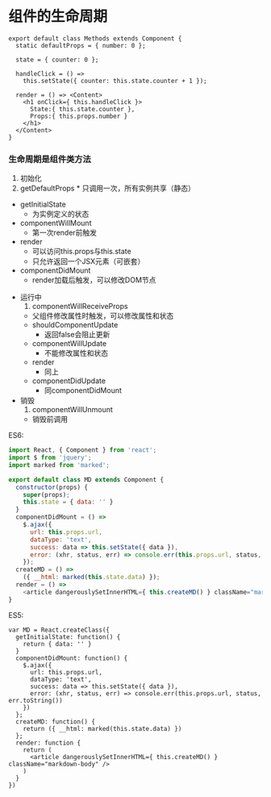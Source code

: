 组件的生命周期
===
```
export default class Methods extends Component {
  static defaultProps = { number: 0 };

  state = { counter: 0 };

  handleClick = () =>
    this.setState({ counter: this.state.counter + 1 });

  render = () => <Content>
    <h1 onClick={ this.handleClick }>
      State:{ this.state.counter },
      Props:{ this.props.number }
    </h1>
  </Content>
}
```
### 生命周期是组件类方法
1. 初始化
  1. getDefaultProps
    * 只调用一次，所有实例共享（静态）
  - getInitialState
    * 为实例定义的状态
  - componentWillMount
    * 第一次render前触发
  - render
    * 可以访问this.props与this.state
    * 只允许返回一个JSX元素（可嵌套）
  - componentDidMount
    * render加载后触发，可以修改DOM节点
+ 运行中
  1. componentWillReceiveProps
    * 父组件修改属性时触发，可以修改属性和状态
  - shouldComponentUpdate
    * 返回false会阻止更新
  - componentWillUpdate
    * 不能修改属性和状态
  - render
    * 同上
  - componentDidUpdate
    * 同componentDidMount
+ 销毁
  1. componentWillUnmount
    * 销毁前调用

ES6:
```js
import React, { Component } from 'react';
import $ from 'jquery';
import marked from 'marked';

export default class MD extends Component {
  constructor(props) {
    super(props);
    this.state = { data: '' }
  }
  componentDidMount = () =>
    $.ajax({
      url: this.props.url,
      dataType: 'text',
      success: data => this.setState({ data }),
      error: (xhr, status, err) => console.err(this.props.url, status, err.toString())
    });
  createMD = () =>
    ({ __html: marked(this.state.data) });
  render = () =>
    <article dangerouslySetInnerHTML={ this.createMD() } className="markdown-body" />
}
```
ES5:
```
var MD = React.createClass({
  getInitialState: function() {
    return { data: '' }
  }
  componentDidMount: function() {
    $.ajax({
      url: this.props.url,
      dataType: 'text',
      success: data => this.setState({ data }),
      error: (xhr, status, err) => console.err(this.props.url, status, err.toString())
    })
  };
  createMD: function() {
    return ({ __html: marked(this.state.data) })
  };
  render: function {
    return (
      <article dangerouslySetInnerHTML={ this.createMD() } className="markdown-body" />
    )
  }
})
```